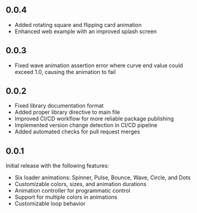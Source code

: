 ## 0.0.4

* Added rotating square and flipping card animation
* Enhanced web example with an improved splash screen

## 0.0.3

* Fixed wave animation assertion error where curve end value could exceed 1.0, causing the animation to fail

## 0.0.2

* Fixed library documentation format
* Added proper library directive to main file
* Improved CI/CD workflow for more reliable package publishing
* Implemented version change detection in CI/CD pipeline
* Added automated checks for pull request merges

## 0.0.1

Initial release with the following features:
* Six loader animations: Spinner, Pulse, Bounce, Wave, Circle, and Dots
* Customizable colors, sizes, and animation durations
* Animation controller for programmatic control
* Support for multiple colors in animations
* Customizable loop behavior
